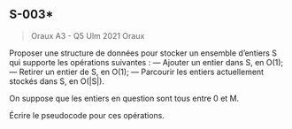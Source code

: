 ## S-003*
> Oraux A3 - Q5 Ulm 2021
> Oraux 

Proposer une structure de données pour stocker un ensemble d’entiers S qui supporte les opérations suivantes :
  — Ajouter un entier dans S, en O(1);
  — Retirer un entier de S, en O(1);
  — Parcourir les entiers actuellement stockés dans S, en O(|S|).

On suppose que les entiers en question sont tous entre 0 et M.

Écrire le pseudocode pour ces opérations.
<!--stackedit_data:
eyJoaXN0b3J5IjpbODIyMDYwNzQyXX0=
-->